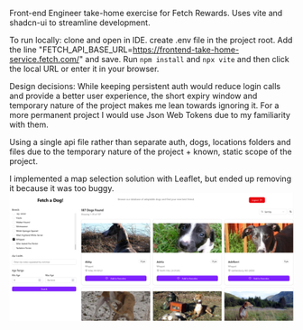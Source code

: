 Front-end Engineer take-home exercise for Fetch Rewards.
Uses vite and shadcn-ui to streamline development.

To run locally: clone and open in IDE. create .env file in the project root. Add the line "FETCH_API_BASE_URL=https://frontend-take-home-service.fetch.com/" and save. Run `npm install` and `npx vite` and then click the local URL or enter it in your browser.

Design decisions:
While keeping persistent auth would reduce login calls and provide a better user experience, the short expiry window and temporary nature of the project makes me lean towards ignoring it.
For a more permanent project I would use Json Web Tokens due to my familiarity with them.

Using a single api file rather than separate auth, dogs, locations folders and files due to the temporary nature of the project + known, static scope of the project.

I implemented a map selection solution with Leaflet, but ended up removing it because it was too buggy.
![example screenshot showing the search screen](image.png)
